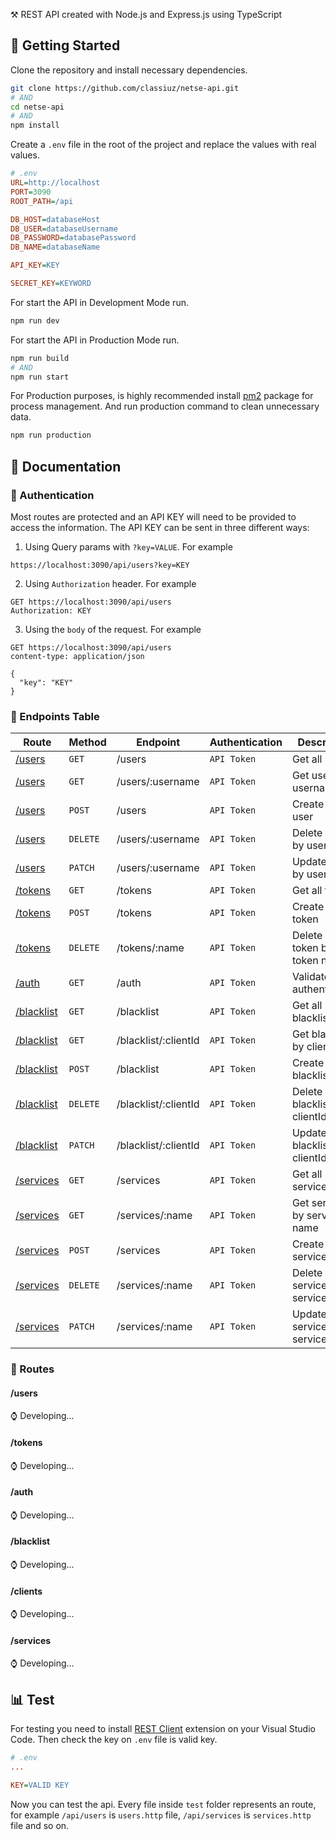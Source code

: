 ⚒️ REST API created with Node.js and Express.js using TypeScript

## 🚀 Getting Started

Clone the repository and install necessary dependencies.

```bash
git clone https://github.com/classiuz/netse-api.git
# AND
cd netse-api
# AND
npm install
```

Create a `.env` file in the root of the project and replace the values with real values.

```ini
# .env
URL=http://localhost
PORT=3090
ROOT_PATH=/api

DB_HOST=databaseHost
DB_USER=databaseUsername
DB_PASSWORD=databasePassword
DB_NAME=databaseName

API_KEY=KEY

SECRET_KEY=KEYWORD
```

For start the API in Development Mode run.

```bash
npm run dev
```

For start the API in Production Mode run.

```bash
npm run build 
# AND
npm run start
```

For Production purposes, is highly recommended install [pm2](https://github.com/Unitech/pm2) package for process management. And run production command to clean unnecessary data.

```bash
npm run production
```

## 📖 Documentation

### 🔐 Authentication

Most routes are protected and an API KEY will need to be provided to access the information. The API KEY can be sent in three different ways:

1. Using Query params with `?key=VALUE`. For example

```htth
https://localhost:3090/api/users?key=KEY
```

2. Using `Authorization` header. For example
```http
GET https://localhost:3090/api/users
Authorization: KEY
```

3. Using the `body` of the request. For example
```http
GET https://localhost:3090/api/users
content-type: application/json

{
  "key": "KEY"  
}
```

### 🧮 Endpoints Table

| Route                       | Method        | Endpoint                      | Authentication     | Description                        |
| -------------               | ------------- | -------------                 | -------------      | -------------                      |
| [/users](#users)            | `GET`         | /users                        | `API Token`        | Get all users                      |
| [/users](#users)            | `GET`         | /users/:username              | `API Token`        | Get user by username               |
| [/users](#users)            | `POST`        | /users                        | `API Token`        | Create a new user                  |
| [/users](#users)            | `DELETE`      | /users/:username              | `API Token`        | Delete a user by username          |
| [/users](#users)            | `PATCH`       | /users/:username              | `API Token`        | Update a user by username          |
| [/tokens](#tokens)          | `GET`         | /tokens                       | `API Token`        | Get all tokens                     |
| [/tokens](#tokens)          | `POST`        | /tokens                       | `API Token`        | Create a new token                 |
| [/tokens](#tokens)          | `DELETE`      | /tokens/:name                 | `API Token`        | Delete a token by token name       |
| [/auth](#auth)              | `GET`         | /auth                         | `API Token`        | Validate user authentication       |
| [/blacklist](#blacklist)    | `GET`         | /blacklist                    | `API Token`        | Get all blacklist                  |
| [/blacklist](#blacklist)    | `GET`         | /blacklist/:clientId          | `API Token`        | Get blacklist by clientId          |
| [/blacklist](#blacklist)    | `POST`        | /blacklist                    | `API Token`        | Create a new blacklist             |
| [/blacklist](#blacklist)    | `DELETE`      | /blacklist/:clientId          | `API Token`        | Delete a blacklist by clientId     |
| [/blacklist](#blacklist)    | `PATCH`       | /blacklist/:clientId          | `API Token`        | Update a blacklist by clientId     |
| [/services](#services)      | `GET`         | /services                     | `API Token`        | Get all services                   |
| [/services](#services)      | `GET`         | /services/:name               | `API Token`        | Get service by service name        |
| [/services](#services)      | `POST`        | /services                     | `API Token`        | Create a new service               |
| [/services](#services)      | `DELETE`      | /services/:name               | `API Token`        | Delete a service by service name   |
| [/services](#services)      | `PATCH`       | /services/:name               | `API Token`        | Update a service by service name   |

### 🔀 Routes

#### /users

⌚ Developing...

#### /tokens

⌚ Developing...

#### /auth

⌚ Developing...

#### /blacklist

⌚ Developing...

#### /clients

⌚ Developing...

#### /services

⌚ Developing...

## 📊 Test 
For testing you need to install [REST Client](https://github.com/Huachao/vscode-restclient) extension on your Visual Studio Code. Then check the key on `.env` file is valid key.

```ini
# .env
...

KEY=VALID KEY
```

Now you can test the api. Every file inside `test` folder represents an route, for example `/api/users` is `users.http` file, `/api/services` is `services.http` file and so on.